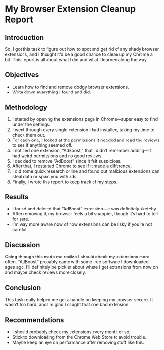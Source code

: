 # My Browser Extension Cleanup Report

## Introduction
So, I got this task to figure out how to spot and get rid of any shady browser extensions, and I thought it’d be a good chance to clean up my Chrome a bit. This report is all about what I did and what I learned along the way.

## Objectives
- Learn how to find and remove dodgy browser extensions.
- Write down everything I found and did.

## Methodology
1. I started by opening the extensions page in Chrome—super easy to find under the settings.
2. I went through every single extension I had installed, taking my time to check them out.
3. For each one, I looked at the permissions it needed and read the reviews to see if anything seemed off.
4. I noticed one extension, “AdBoost,” that I didn’t remember adding—it had weird permissions and no good reviews.
5. I decided to remove “AdBoost” since it felt suspicious.
6. After that, I restarted Chrome to see if it made a difference.
7. I did some quick research online and found out malicious extensions can steal data or spam you with ads.
8. Finally, I wrote this report to keep track of my steps.

## Results
- I found and deleted that “AdBoost” extension—it was definitely sketchy.
- After removing it, my browser feels a bit snappier, though it’s hard to tell for sure.
- I’m way more aware now of how extensions can be risky if you’re not careful.

## Discussion
Going through this made me realize I should check my extensions more often. “AdBoost” probably came with some free software I downloaded ages ago. I’ll definitely be pickier about where I get extensions from now on and maybe check reviews more closely.

## Conclusion
This task really helped me get a handle on keeping my browser secure. It wasn’t too hard, and I’m glad I caught that one bad extension.

## Recommendations
- I should probably check my extensions every month or so.
- Stick to downloading from the Chrome Web Store to avoid trouble.
- Maybe keep an eye on performance after removing stuff like this.